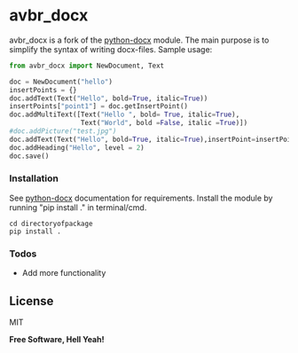 # avbr_docx

avbr_docx is a fork of the [python-docx] module. 
The main purpose is to simplify the syntax of writing docx-files.
Sample usage:

```py
from avbr_docx import NewDocument, Text

doc = NewDocument("hello")
insertPoints = {}
doc.addText(Text("Hello", bold=True, italic=True))
insertPoints["point1"] = doc.getInsertPoint()
doc.addMultiText([Text("Hello ", bold= True, italic=True),
                  Text("World", bold =False, italic =True)])
#doc.addPicture("test.jpg")
doc.addText(Text("Hello", bold=True, italic=True),insertPoint=insertPoints["point1"])
doc.addHeading("Hello", level = 2)
doc.save()
```

   [python-docx]: <https://python-docx.readthedocs.io/en/latest/>

### Installation

See [python-docx] documentation for requirements.
Install the module by running "pip install ." in terminal/cmd.

```
cd directoryofpackage
pip install .
```


### Todos

 - Add more functionality


License
----

MIT

**Free Software, Hell Yeah!**
